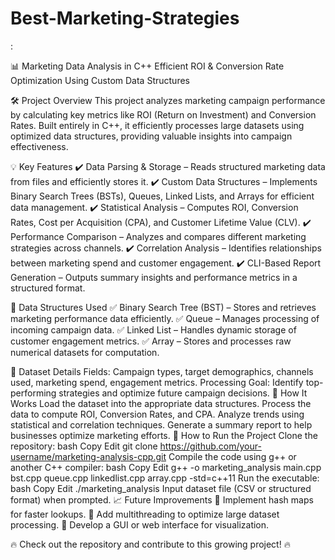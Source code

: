 # Best-Marketing-Strategies
:

📊 Marketing Data Analysis in C++
Efficient ROI & Conversion Rate Optimization Using Custom Data Structures

🛠 Project Overview
This project analyzes marketing campaign performance by calculating key metrics like ROI (Return on Investment) and Conversion Rates. Built entirely in C++, it efficiently processes large datasets using optimized data structures, providing valuable insights into campaign effectiveness.

💡 Key Features
✔️ Data Parsing & Storage – Reads structured marketing data from files and efficiently stores it.
✔️ Custom Data Structures – Implements Binary Search Trees (BSTs), Queues, Linked Lists, and Arrays for efficient data management.
✔️ Statistical Analysis – Computes ROI, Conversion Rates, Cost per Acquisition (CPA), and Customer Lifetime Value (CLV).
✔️ Performance Comparison – Analyzes and compares different marketing strategies across channels.
✔️ Correlation Analysis – Identifies relationships between marketing spend and customer engagement.
✔️ CLI-Based Report Generation – Outputs summary insights and performance metrics in a structured format.

🔢 Data Structures Used
✅ Binary Search Tree (BST) – Stores and retrieves marketing performance data efficiently.
✅ Queue – Manages processing of incoming campaign data.
✅ Linked List – Handles dynamic storage of customer engagement metrics.
✅ Array – Stores and processes raw numerical datasets for computation.

📂 Dataset Details
Fields: Campaign types, target demographics, channels used, marketing spend, engagement metrics.
Processing Goal: Identify top-performing strategies and optimize future campaign decisions.
🚀 How It Works
Load the dataset into the appropriate data structures.
Process the data to compute ROI, Conversion Rates, and CPA.
Analyze trends using statistical and correlation techniques.
Generate a summary report to help businesses optimize marketing efforts.
🔧 How to Run the Project
Clone the repository:
bash
Copy
Edit
git clone https://github.com/your-username/marketing-analysis-cpp.git
Compile the code using g++ or another C++ compiler:
bash
Copy
Edit
g++ -o marketing_analysis main.cpp bst.cpp queue.cpp linkedlist.cpp array.cpp -std=c++11
Run the executable:
bash
Copy
Edit
./marketing_analysis
Input dataset file (CSV or structured format) when prompted.
📈 Future Improvements
🔹 Implement hash maps for faster lookups.
🔹 Add multithreading to optimize large dataset processing.
🔹 Develop a GUI or web interface for visualization.

🔥 Check out the repository and contribute to this growing project! 🔥

